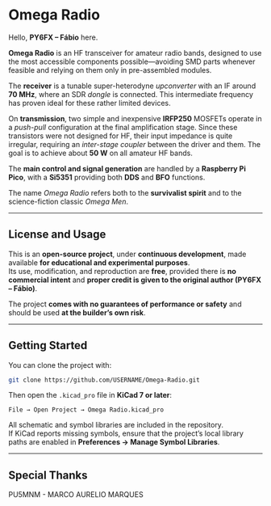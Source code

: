 # Omega Radio

Hello, **PY6FX – Fábio** here.

**Omega Radio** is an HF transceiver for amateur radio bands, designed to use the most accessible components possible—avoiding SMD parts whenever feasible and relying on them only in pre-assembled modules.  

The **receiver** is a tunable super-heterodyne *upconverter* with an IF around **70 MHz**, where an SDR *dongle* is connected. This intermediate frequency has proven ideal for these rather limited devices.  

On **transmission**, two simple and inexpensive **IRFP250** MOSFETs operate in a *push-pull* configuration at the final amplification stage. Since these transistors were not designed for HF, their input impedance is quite irregular, requiring an *inter-stage coupler* between the driver and them. The goal is to achieve about **50 W** on all amateur HF bands.  

The **main control and signal generation** are handled by a **Raspberry Pi Pico**, with a **Si5351** providing both **DDS** and **BFO** functions.  

The name *Omega Radio* refers both to the **survivalist spirit** and to the science-fiction classic *Omega Men*.  

---

## License and Usage

This is an **open-source project**, under **continuous development**, made available **for educational and experimental purposes**.  
Its use, modification, and reproduction are **free**, provided there is **no commercial intent** and **proper credit is given to the original author (PY6FX – Fábio)**.  

The project **comes with no guarantees of performance or safety** and should be used **at the builder’s own risk**.  

---

## Getting Started

You can clone the project with:

```bash
git clone https://github.com/USERNAME/Omega-Radio.git
```

Then open the `.kicad_pro` file in **KiCad 7 or later**:

```
File → Open Project → Omega Radio.kicad_pro
```

All schematic and symbol libraries are included in the repository.  
If KiCad reports missing symbols, ensure that the project’s local library paths are enabled in **Preferences → Manage Symbol Libraries**.

---

## Special Thanks

PU5MNM - MARCO AURELIO MARQUES 

